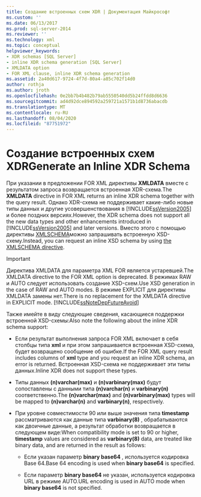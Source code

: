```yaml
---
title: Создание встроенных схем XDR | Документация Майкрософт
ms.custom: ''
ms.date: 06/13/2017
ms.prod: sql-server-2014
ms.reviewer: ''
ms.technology: xml
ms.topic: conceptual
helpviewer_keywords:
- XDR schemas [SQL Server]
- inline XDR schema generation [SQL Server]
- XMLDATA option
- FOR XML clause, inline XDR schema generation
ms.assetid: 2a40d617-9724-4f7d-80a4-a85c702f14d0
author: rothja
ms.author: jroth
ms.openlocfilehash: 0e2bb7b4b482b79ab5550540dd5b24ffdd8d6636
ms.sourcegitcommit: ad4d92dce894592a259721a1571b1d8736abacdb
ms.translationtype: MT
ms.contentlocale: ru-RU
ms.lasthandoff: 08/04/2020
ms.locfileid: "87751972"
---
```

# <a name="generate-an-inline-xdr-schema"></a><span data-ttu-id="aefa4-102">Создание встроенных схем XDR</span><span class="sxs-lookup"><span data-stu-id="aefa4-102">Generate an Inline XDR Schema</span></span>
  <span data-ttu-id="aefa4-103">При указании в предложении FOR XML директивы **XMLDATA** вместе с результатом запроса возвращается встроенная XDR-схема.</span><span class="sxs-lookup"><span data-stu-id="aefa4-103">The **XMLDATA** directive in FOR XML returns an inline XDR schema together with the query result.</span></span> <span data-ttu-id="aefa4-104">Однако XDR-схема не поддерживает какие-либо новые типы данных и другие усовершенствования в [!INCLUDE[ssVersion2005](../../includes/ssversion2005-md.md)] и более поздних версиях.</span><span class="sxs-lookup"><span data-stu-id="aefa4-104">However, the XDR schema does not support all the new data types and other enhancements introduced in [!INCLUDE[ssVersion2005](../../includes/ssversion2005-md.md)] and later versions.</span></span> <span data-ttu-id="aefa4-105">Вместо этого с помощью директивы [XMLSCHEMA](generate-an-inline-xsd-schema.md)можно запрашивать встроенную XSD-схему.</span><span class="sxs-lookup"><span data-stu-id="aefa4-105">Instead, you can request an inline XSD schema by using [the XMLSCHEMA directive](generate-an-inline-xsd-schema.md).</span></span>  
  
> [!IMPORTANT]  
>  <span data-ttu-id="aefa4-106">Директива XMLDATA для параметра XML FOR является устаревшей.</span><span class="sxs-lookup"><span data-stu-id="aefa4-106">The XMLDATA directive to the FOR XML option is deprecated.</span></span> <span data-ttu-id="aefa4-107">В режимах RAW и AUTO следует использовать создание XSD-схем.</span><span class="sxs-lookup"><span data-stu-id="aefa4-107">Use XSD generation in the case of RAW and AUTO modes.</span></span> <span data-ttu-id="aefa4-108">В режиме EXPLICIT для директивы XMLDATA замены нет.</span><span class="sxs-lookup"><span data-stu-id="aefa4-108">There is no replacement for the XMLDATA directive in EXPLICIT mode.</span></span> [!INCLUDE[ssNoteDepFutureAvoid](../../includes/ssnotedepfutureavoid-md.md)]  
  
 <span data-ttu-id="aefa4-109">Также имейте в виду следующие сведения, касающиеся поддержки встроенной XSD-схемы:</span><span class="sxs-lookup"><span data-stu-id="aefa4-109">Also note the following about the inline XDR schema support:</span></span>  
  
-   <span data-ttu-id="aefa4-110">Если результат выполнения запроса FOR XML включает в себя столбцы типа **xml** и при этом запрашивается встроенная XSD-схема, будет возвращено сообщение об ошибке.</span><span class="sxs-lookup"><span data-stu-id="aefa4-110">If the FOR XML query result includes columns of **xml** type and you request an inline XDR schema, an error is returned.</span></span> <span data-ttu-id="aefa4-111">Встроенная XSD-схема не поддерживает эти типы данных.</span><span class="sxs-lookup"><span data-stu-id="aefa4-111">Inline XDR does not support these types.</span></span>  
  
-   <span data-ttu-id="aefa4-112">Типы данных **(n)varchar(max)** и **(n)varbinary(max)** будут сопоставлены с данными типа **(n)varchar(n)** и **varbinary(n)** соответственно.</span><span class="sxs-lookup"><span data-stu-id="aefa4-112">The **(n)varchar(max)** and **(n)varbinary(max)** types will be mapped to **(n)varchar(n)** and **varbinary(n)**, respectively.</span></span>  
  
-   <span data-ttu-id="aefa4-113">При уровне совместимости 90 или выше значения типа **timestamp** рассматриваются как данные типа **varbinary(8)** , обрабатываются как двоичные данные, а результат обработки возвращается в следующем виде:</span><span class="sxs-lookup"><span data-stu-id="aefa4-113">When compatibility mode is set to 90 or higher, **timestamp** values are considered as **varbinary(8)** data, are treated like binary data, and are returned in the result as follows:</span></span>  
  
    -   <span data-ttu-id="aefa4-114">Если указан параметр **binary base64** , используется кодировка Base 64.</span><span class="sxs-lookup"><span data-stu-id="aefa4-114">Base 64 encoding is used when **binary base64** is specified.</span></span>  
  
    -   <span data-ttu-id="aefa4-115">Если параметр **binary base64** не указан, используется кодировка URL в режиме AUTO.</span><span class="sxs-lookup"><span data-stu-id="aefa4-115">URL encoding is used in AUTO mode when **binary base64** is not specified.</span></span>  
  
  
